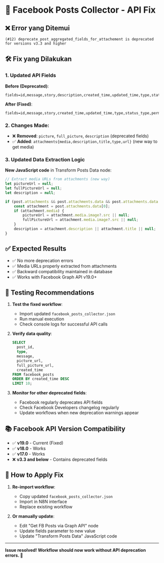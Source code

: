 # 🔧 Facebook Posts Collector - API Fix

## ❌ **Error yang Ditemui**
```
(#12) deprecate_post_aggregated_fields_for_attachement is deprecated for versions v3.3 and higher
```

## 🛠️ **Fix yang Dilakukan**

### **1. Updated API Fields**
**Before (Deprecated)**:
```
fields=id,message,story,description,created_time,updated_time,type,status_type,permalink_url,picture,full_picture,is_published,is_hidden
```

**After (Fixed)**:
```
fields=id,message,story,created_time,updated_time,type,status_type,permalink_url,is_published,is_hidden,attachments{media,description,title,type,url}
```

### **2. Changes Made**:
- ❌ **Removed**: `picture`, `full_picture`, `description` (deprecated fields)
- ✅ **Added**: `attachments{media,description,title,type,url}` (new way to get media)

### **3. Updated Data Extraction Logic**
**New JavaScript code** in Transform Posts Data node:
```javascript
// Extract media URLs from attachments (new way)
let pictureUrl = null;
let fullPictureUrl = null;
let description = null;

if (post.attachments && post.attachments.data && post.attachments.data.length > 0) {
    const attachment = post.attachments.data[0];
    if (attachment.media) {
        pictureUrl = attachment.media.image?.src || null;
        fullPictureUrl = attachment.media.image?.src || null;
    }
    description = attachment.description || attachment.title || null;
}
```

## ✅ **Expected Results**
- ✅ No more deprecation errors
- ✅ Media URLs properly extracted from attachments
- ✅ Backward compatibility maintained in database
- ✅ Works with Facebook Graph API v19.0+

## 🧪 **Testing Recommendations**

1. **Test the fixed workflow**:
   - Import updated `facebook_posts_collector.json`
   - Run manual execution
   - Check console logs for successful API calls

2. **Verify data quality**:
   ```sql
   SELECT 
     post_id,
     type,
     message,
     picture_url,
     full_picture_url,
     created_time
   FROM facebook_posts
   ORDER BY created_time DESC
   LIMIT 10;
   ```

3. **Monitor for other deprecated fields**:
   - Facebook regularly deprecates API fields
   - Check Facebook Developers changelog regularly
   - Update workflows when new deprecation warnings appear

## 📚 **Facebook API Version Compatibility**
- ✅ **v19.0** - Current (Fixed)
- ✅ **v18.0** - Works  
- ✅ **v17.0** - Works
- ❌ **v3.3 and below** - Contains deprecated fields

## 🔄 **How to Apply Fix**

1. **Re-import workflow**:
   - Copy updated `facebook_posts_collector.json`
   - Import in N8N interface
   - Replace existing workflow

2. **Or manually update**:
   - Edit "Get FB Posts via Graph API" node
   - Update fields parameter to new value
   - Update "Transform Posts Data" JavaScript code

---
**Issue resolved! Workflow should now work without API deprecation errors. 🎉**
